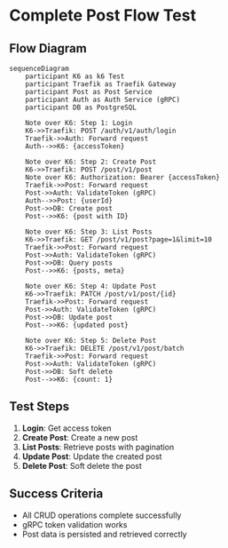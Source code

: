 # Complete Post Flow Test

## Flow Diagram

```mermaid
sequenceDiagram
    participant K6 as k6 Test
    participant Traefik as Traefik Gateway
    participant Post as Post Service
    participant Auth as Auth Service (gRPC)
    participant DB as PostgreSQL

    Note over K6: Step 1: Login
    K6->>Traefik: POST /auth/v1/auth/login
    Traefik->>Auth: Forward request
    Auth-->>K6: {accessToken}
    
    Note over K6: Step 2: Create Post
    K6->>Traefik: POST /post/v1/post
    Note over K6: Authorization: Bearer {accessToken}
    Traefik->>Post: Forward request
    Post->>Auth: ValidateToken (gRPC)
    Auth-->>Post: {userId}
    Post->>DB: Create post
    Post-->>K6: {post with ID}
    
    Note over K6: Step 3: List Posts
    K6->>Traefik: GET /post/v1/post?page=1&limit=10
    Traefik->>Post: Forward request
    Post->>Auth: ValidateToken (gRPC)
    Post->>DB: Query posts
    Post-->>K6: {posts, meta}
    
    Note over K6: Step 4: Update Post
    K6->>Traefik: PATCH /post/v1/post/{id}
    Traefik->>Post: Forward request
    Post->>Auth: ValidateToken (gRPC)
    Post->>DB: Update post
    Post-->>K6: {updated post}
    
    Note over K6: Step 5: Delete Post
    K6->>Traefik: DELETE /post/v1/post/batch
    Traefik->>Post: Forward request
    Post->>Auth: ValidateToken (gRPC)
    Post->>DB: Soft delete
    Post-->>K6: {count: 1}
```

## Test Steps

1. **Login**: Get access token
2. **Create Post**: Create a new post
3. **List Posts**: Retrieve posts with pagination
4. **Update Post**: Update the created post
5. **Delete Post**: Soft delete the post

## Success Criteria

- All CRUD operations complete successfully
- gRPC token validation works
- Post data is persisted and retrieved correctly

